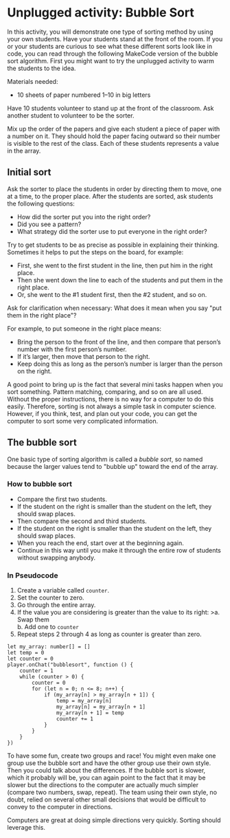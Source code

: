# Unplugged activity: Bubble Sort

In this activity, you will demonstrate one type of sorting method by using your own students. Have your students stand at the front of the room. If you or your students are curious to see what these different sorts look like in code, you can read through the following MakeCode version of the bubble sort algorithm. First you might want to try the unplugged activity to warm the students to the idea.

Materials needed:

* 10 sheets of paper numbered 1–10 in big letters

Have 10 students volunteer to stand up at the front of the classroom. Ask another student to volunteer to be the sorter.

Mix up the order of the papers and give each student a piece of paper with a number on it. They should hold the paper facing outward so their number is visible to the rest of the class. Each of these students represents a value in the array.

## Initial sort

Ask the sorter to place the students in order by directing them to move, one at a time, to the proper place. After the students are sorted, ask students the following questions:

* How did the sorter put you into the right order? 
* Did you see a pattern? 
* What strategy did the sorter use to put everyone in the right order?

Try to get students to be as precise as possible in explaining their thinking. Sometimes it helps to put the steps on the board, for example:

* First, she went to the first student in the line, then put him in the right place.
* Then she went down the line to each of the students and put them in the right place.
* Or, she went to the #1 student first, then the #2 student, and so on.

Ask for clarification when necessary: What does it mean when you say "put them in the right place"?

For example, to put someone in the right place means:

* Bring the person to the front of the line, and then compare that person’s number with the first person’s number. 
* If it’s larger, then move that person to the right. 
* Keep doing this as long as the person’s number is larger than the person on the right.

A good point to bring up is the fact that several mini tasks happen when you sort something. Pattern matching, comparing, and so on are all used. Without the proper instructions, there is no way for a computer to do this easily. Therefore, sorting is not always a simple task in computer science. However, if you think, test, and plan out your code, you can get the computer to sort some very complicated information.

## The bubble sort

One basic type of sorting algorithm is called a *bubble sort*, so named because the larger values tend to "bubble up" toward the end of the array.

### How to bubble sort

* Compare the first two students. 
* If the student on the right is smaller than the student on the left, they should swap places. 
* Then compare the second and third students. 
* If the student on the right is smaller than the student on the left, they should swap places. 
* When you reach the end, start over at the beginning again. 
* Continue in this way until you make it through the entire row of students without swapping anybody.

### In Pseudocode

1. Create a variable called `counter`.
2. Set the counter to zero.
3. Go through the entire array.
4. If the value you are considering is greater than the value to its right: >a. Swap them  
    b. Add one to `counter`
5. Repeat steps 2 through 4 as long as counter is greater than zero.

```blocks
let my_array: number[] = []
let temp = 0
let counter = 0
player.onChat("bubblesort", function () {
    counter = 1
    while (counter > 0) {
        counter = 0
        for (let n = 0; n <= 8; n++) {
            if (my_array[n] > my_array[n + 1]) {
                temp = my_array[n]
                my_array[n] = my_array[n + 1]
                my_array[n + 1] = temp
                counter += 1
            }
        }
    }
})
```

To have some fun, create two groups and race! You might even make one group use the bubble sort and have the other group use their own style. Then you could talk about the differences. If the bubble sort is slower, which it probably will be, you can again point to the fact that it may be slower but the directions to the computer are actually much simpler (compare two numbers, swap, repeat). The team using their own style, no doubt, relied on several other small decisions that would be difficult to convey to the computer in directions.

Computers are great at doing simple directions very quickly. Sorting should leverage this.